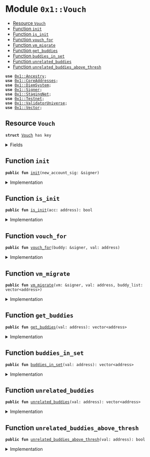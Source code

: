
<a name="0x1_Vouch"></a>

# Module `0x1::Vouch`



-  [Resource `Vouch`](#0x1_Vouch_Vouch)
-  [Function `init`](#0x1_Vouch_init)
-  [Function `is_init`](#0x1_Vouch_is_init)
-  [Function `vouch_for`](#0x1_Vouch_vouch_for)
-  [Function `vm_migrate`](#0x1_Vouch_vm_migrate)
-  [Function `get_buddies`](#0x1_Vouch_get_buddies)
-  [Function `buddies_in_set`](#0x1_Vouch_buddies_in_set)
-  [Function `unrelated_buddies`](#0x1_Vouch_unrelated_buddies)
-  [Function `unrelated_buddies_above_thresh`](#0x1_Vouch_unrelated_buddies_above_thresh)


<pre><code><b>use</b> <a href="Ancestry.md#0x1_Ancestry">0x1::Ancestry</a>;
<b>use</b> <a href="CoreAddresses.md#0x1_CoreAddresses">0x1::CoreAddresses</a>;
<b>use</b> <a href="DiemSystem.md#0x1_DiemSystem">0x1::DiemSystem</a>;
<b>use</b> <a href="../../../../../../move-stdlib/docs/Signer.md#0x1_Signer">0x1::Signer</a>;
<b>use</b> <a href="Testnet.md#0x1_StagingNet">0x1::StagingNet</a>;
<b>use</b> <a href="Testnet.md#0x1_Testnet">0x1::Testnet</a>;
<b>use</b> <a href="ValidatorUniverse.md#0x1_ValidatorUniverse">0x1::ValidatorUniverse</a>;
<b>use</b> <a href="../../../../../../move-stdlib/docs/Vector.md#0x1_Vector">0x1::Vector</a>;
</code></pre>



<a name="0x1_Vouch_Vouch"></a>

## Resource `Vouch`



<pre><code><b>struct</b> <a href="Vouch.md#0x1_Vouch">Vouch</a> has key
</code></pre>



<details>
<summary>Fields</summary>


<dl>
<dt>
<code>vals: vector&lt;address&gt;</code>
</dt>
<dd>

</dd>
</dl>


</details>

<a name="0x1_Vouch_init"></a>

## Function `init`



<pre><code><b>public</b> <b>fun</b> <a href="Vouch.md#0x1_Vouch_init">init</a>(new_account_sig: &signer)
</code></pre>



<details>
<summary>Implementation</summary>


<pre><code><b>public</b> <b>fun</b> <a href="Vouch.md#0x1_Vouch_init">init</a>(new_account_sig: &signer ) {
  <b>let</b> acc = <a href="../../../../../../move-stdlib/docs/Signer.md#0x1_Signer_address_of">Signer::address_of</a>(new_account_sig);

  <b>if</b> (<a href="ValidatorUniverse.md#0x1_ValidatorUniverse_is_in_universe">ValidatorUniverse::is_in_universe</a>(acc) && !<a href="Vouch.md#0x1_Vouch_is_init">is_init</a>(acc)) {
    move_to&lt;<a href="Vouch.md#0x1_Vouch">Vouch</a>&gt;(new_account_sig, <a href="Vouch.md#0x1_Vouch">Vouch</a> {
        vals: <a href="../../../../../../move-stdlib/docs/Vector.md#0x1_Vector_empty">Vector::empty</a>(),
      });
  }
}
</code></pre>



</details>

<a name="0x1_Vouch_is_init"></a>

## Function `is_init`



<pre><code><b>public</b> <b>fun</b> <a href="Vouch.md#0x1_Vouch_is_init">is_init</a>(acc: address): bool
</code></pre>



<details>
<summary>Implementation</summary>


<pre><code><b>public</b> <b>fun</b> <a href="Vouch.md#0x1_Vouch_is_init">is_init</a>(acc: address ):bool {
  <b>exists</b>&lt;<a href="Vouch.md#0x1_Vouch">Vouch</a>&gt;(acc)
}
</code></pre>



</details>

<a name="0x1_Vouch_vouch_for"></a>

## Function `vouch_for`



<pre><code><b>public</b> <b>fun</b> <a href="Vouch.md#0x1_Vouch_vouch_for">vouch_for</a>(buddy: &signer, val: address)
</code></pre>



<details>
<summary>Implementation</summary>


<pre><code><b>public</b> <b>fun</b> <a href="Vouch.md#0x1_Vouch_vouch_for">vouch_for</a>(buddy: &signer, val: address) <b>acquires</b> <a href="Vouch.md#0x1_Vouch">Vouch</a> {
  <b>let</b> buddy_acc = <a href="../../../../../../move-stdlib/docs/Signer.md#0x1_Signer_address_of">Signer::address_of</a>(buddy);

  <b>if</b> (!<a href="ValidatorUniverse.md#0x1_ValidatorUniverse_is_in_universe">ValidatorUniverse::is_in_universe</a>(buddy_acc)) <b>return</b>;
  <b>if</b> (!<b>exists</b>&lt;<a href="Vouch.md#0x1_Vouch">Vouch</a>&gt;(val)) <b>return</b>;

  <b>let</b> v = borrow_global_mut&lt;<a href="Vouch.md#0x1_Vouch">Vouch</a>&gt;(val);
  <a href="../../../../../../move-stdlib/docs/Vector.md#0x1_Vector_push_back">Vector::push_back</a>&lt;address&gt;(&<b>mut</b> v.vals, buddy_acc);

}
</code></pre>



</details>

<a name="0x1_Vouch_vm_migrate"></a>

## Function `vm_migrate`



<pre><code><b>public</b> <b>fun</b> <a href="Vouch.md#0x1_Vouch_vm_migrate">vm_migrate</a>(vm: &signer, val: address, buddy_list: vector&lt;address&gt;)
</code></pre>



<details>
<summary>Implementation</summary>


<pre><code><b>public</b> <b>fun</b> <a href="Vouch.md#0x1_Vouch_vm_migrate">vm_migrate</a>(vm: &signer, val: address, buddy_list: vector&lt;address&gt;) <b>acquires</b> <a href="Vouch.md#0x1_Vouch">Vouch</a> {
  <a href="CoreAddresses.md#0x1_CoreAddresses_assert_vm">CoreAddresses::assert_vm</a>(vm);

  <b>if</b> (!<a href="ValidatorUniverse.md#0x1_ValidatorUniverse_is_in_universe">ValidatorUniverse::is_in_universe</a>(val)) <b>return</b>;
  <b>if</b> (!<b>exists</b>&lt;<a href="Vouch.md#0x1_Vouch">Vouch</a>&gt;(val)) <b>return</b>;

  <b>let</b> v = borrow_global_mut&lt;<a href="Vouch.md#0x1_Vouch">Vouch</a>&gt;(val);
  v.vals = buddy_list;

}
</code></pre>



</details>

<a name="0x1_Vouch_get_buddies"></a>

## Function `get_buddies`



<pre><code><b>public</b> <b>fun</b> <a href="Vouch.md#0x1_Vouch_get_buddies">get_buddies</a>(val: address): vector&lt;address&gt;
</code></pre>



<details>
<summary>Implementation</summary>


<pre><code><b>public</b> <b>fun</b> <a href="Vouch.md#0x1_Vouch_get_buddies">get_buddies</a>(val: address): vector&lt;address&gt; <b>acquires</b> <a href="Vouch.md#0x1_Vouch">Vouch</a>{
  <b>if</b> (<a href="Vouch.md#0x1_Vouch_is_init">is_init</a>(val)) {
    <b>return</b> *&borrow_global&lt;<a href="Vouch.md#0x1_Vouch">Vouch</a>&gt;(val).vals
  };
  <a href="../../../../../../move-stdlib/docs/Vector.md#0x1_Vector_empty">Vector::empty</a>&lt;address&gt;()
}
</code></pre>



</details>

<a name="0x1_Vouch_buddies_in_set"></a>

## Function `buddies_in_set`



<pre><code><b>public</b> <b>fun</b> <a href="Vouch.md#0x1_Vouch_buddies_in_set">buddies_in_set</a>(val: address): vector&lt;address&gt;
</code></pre>



<details>
<summary>Implementation</summary>


<pre><code><b>public</b> <b>fun</b> <a href="Vouch.md#0x1_Vouch_buddies_in_set">buddies_in_set</a>(val: address): vector&lt;address&gt; <b>acquires</b> <a href="Vouch.md#0x1_Vouch">Vouch</a> {
  <b>let</b> current_set = <a href="DiemSystem.md#0x1_DiemSystem_get_val_set_addr">DiemSystem::get_val_set_addr</a>();
  <b>if</b> (!<b>exists</b>&lt;<a href="Vouch.md#0x1_Vouch">Vouch</a>&gt;(val)) <b>return</b> <a href="../../../../../../move-stdlib/docs/Vector.md#0x1_Vector_empty">Vector::empty</a>&lt;address&gt;();

  <b>let</b> v = borrow_global&lt;<a href="Vouch.md#0x1_Vouch">Vouch</a>&gt;(val);

  <b>let</b> buddies_in_set = <a href="../../../../../../move-stdlib/docs/Vector.md#0x1_Vector_empty">Vector::empty</a>&lt;address&gt;();
  <b>let</b>  i = 0;
  <b>while</b> (i &lt; <a href="../../../../../../move-stdlib/docs/Vector.md#0x1_Vector_length">Vector::length</a>&lt;address&gt;(&v.vals)) {
    <b>let</b> a = <a href="../../../../../../move-stdlib/docs/Vector.md#0x1_Vector_borrow">Vector::borrow</a>&lt;address&gt;(&v.vals, i);
    <b>if</b> (<a href="../../../../../../move-stdlib/docs/Vector.md#0x1_Vector_contains">Vector::contains</a>(&current_set, a)) {
      <a href="../../../../../../move-stdlib/docs/Vector.md#0x1_Vector_push_back">Vector::push_back</a>(&<b>mut</b> buddies_in_set, *a);
    };
    i = i + 1;
  };

  buddies_in_set
}
</code></pre>



</details>

<a name="0x1_Vouch_unrelated_buddies"></a>

## Function `unrelated_buddies`



<pre><code><b>public</b> <b>fun</b> <a href="Vouch.md#0x1_Vouch_unrelated_buddies">unrelated_buddies</a>(val: address): vector&lt;address&gt;
</code></pre>



<details>
<summary>Implementation</summary>


<pre><code><b>public</b> <b>fun</b> <a href="Vouch.md#0x1_Vouch_unrelated_buddies">unrelated_buddies</a>(val: address): vector&lt;address&gt; <b>acquires</b> <a href="Vouch.md#0x1_Vouch">Vouch</a> {
  // start our list empty
  <b>let</b> unrelated_buddies = <a href="../../../../../../move-stdlib/docs/Vector.md#0x1_Vector_empty">Vector::empty</a>&lt;address&gt;();

  // find all our buddies in this validator set
  <b>let</b> buddies_in_set = <a href="Vouch.md#0x1_Vouch_buddies_in_set">buddies_in_set</a>(val);
  <b>let</b> len = <a href="../../../../../../move-stdlib/docs/Vector.md#0x1_Vector_length">Vector::length</a>&lt;address&gt;(&buddies_in_set);
  <b>let</b>  i = 0;
  <b>while</b> (i &lt; len) {

    <b>let</b> target_acc = <a href="../../../../../../move-stdlib/docs/Vector.md#0x1_Vector_borrow">Vector::borrow</a>&lt;address&gt;(&buddies_in_set, i);

    // now <b>loop</b> through all the accounts again, and check <b>if</b> this target account is related <b>to</b> anyone.
    <b>let</b>  k = 0;
    <b>while</b> (k &lt; <a href="../../../../../../move-stdlib/docs/Vector.md#0x1_Vector_length">Vector::length</a>&lt;address&gt;(&buddies_in_set)) {
      <b>let</b> comparison_acc = <a href="../../../../../../move-stdlib/docs/Vector.md#0x1_Vector_borrow">Vector::borrow</a>(&buddies_in_set, k);
      // skip <b>if</b> you're the same person
      <b>if</b> (comparison_acc != target_acc) {
        // check ancestry algo
        <b>let</b> (is_fam, _) = <a href="Ancestry.md#0x1_Ancestry_is_family">Ancestry::is_family</a>(*comparison_acc, *target_acc);
        <b>if</b> (!is_fam) {
          <b>if</b> (!<a href="../../../../../../move-stdlib/docs/Vector.md#0x1_Vector_contains">Vector::contains</a>(&unrelated_buddies, target_acc)) {
            <a href="../../../../../../move-stdlib/docs/Vector.md#0x1_Vector_push_back">Vector::push_back</a>&lt;address&gt;(&<b>mut</b> unrelated_buddies, *target_acc)
          }
        }
      };
      k = k + 1;
    };

    // <b>if</b> (<a href="../../../../../../move-stdlib/docs/Vector.md#0x1_Vector_contains">Vector::contains</a>(&current_set, a)) {
    //   <a href="../../../../../../move-stdlib/docs/Vector.md#0x1_Vector_push_back">Vector::push_back</a>(&<b>mut</b> buddies_in_set, *a);
    // };
    i = i + 1;
  };

  unrelated_buddies
}
</code></pre>



</details>

<a name="0x1_Vouch_unrelated_buddies_above_thresh"></a>

## Function `unrelated_buddies_above_thresh`



<pre><code><b>public</b> <b>fun</b> <a href="Vouch.md#0x1_Vouch_unrelated_buddies_above_thresh">unrelated_buddies_above_thresh</a>(val: address): bool
</code></pre>



<details>
<summary>Implementation</summary>


<pre><code><b>public</b> <b>fun</b> <a href="Vouch.md#0x1_Vouch_unrelated_buddies_above_thresh">unrelated_buddies_above_thresh</a>(val: address): bool <b>acquires</b> <a href="Vouch.md#0x1_Vouch">Vouch</a>{
  <b>if</b> (<a href="Testnet.md#0x1_Testnet_is_testnet">Testnet::is_testnet</a>() || <a href="Testnet.md#0x1_StagingNet_is_staging_net">StagingNet::is_staging_net</a>()) {
    <b>return</b> <b>true</b>
  };

  <b>let</b> len = <a href="../../../../../../move-stdlib/docs/Vector.md#0x1_Vector_length">Vector::length</a>(&<a href="Vouch.md#0x1_Vouch_unrelated_buddies">unrelated_buddies</a>(val));
  (len &gt; 3) // TODO: <b>move</b> <b>to</b> <a href="Globals.md#0x1_Globals">Globals</a>
}
</code></pre>



</details>


[//]: # ("File containing references which can be used from documentation")
[ACCESS_CONTROL]: https://github.com/diem/dip/blob/main/dips/dip-2.md
[ROLE]: https://github.com/diem/dip/blob/main/dips/dip-2.md#roles
[PERMISSION]: https://github.com/diem/dip/blob/main/dips/dip-2.md#permissions
